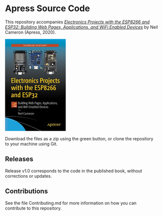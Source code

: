# Apress Source Code

This repository accompanies [*Electronics Projects with the ESP8266 and ESP32: Building Web Pages, Applications, and WiFi Enabled Devices*](https://www.apress.com/9781484263358) by Neil Cameron (Apress, 2020).

[comment]: #cover
![Cover image](9781484263358.jpg)

Download the files as a zip using the green button, or clone the repository to your machine using Git.

## Releases

Release v1.0 corresponds to the code in the published book, without corrections or updates.

## Contributions

See the file Contributing.md for more information on how you can contribute to this repository.